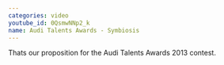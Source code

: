 ```yaml
---
categories: video
youtube_id: 0QsmwNNp2_k
name: Audi Talents Awards - Symbiosis
---
```


Thats our proposition for the Audi Talents Awards 2013 contest.